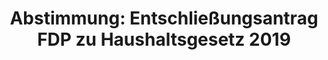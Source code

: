 ---
abstimmung:
  abstimmung: 3
  bundestagssitzung: 66
  datum: 23. November 2018
  legislaturperiode: 19
categories:
- Todo
data:
- title: Abstimmungsergebnis 20181123_3-data.pdf
  url: /res/2021-btw/abstimmungsergebnisse/20181123_3-data.pdf
- title: Abstimmungsergebnis 20181123_3_xls-data.xls
  url: /res/2021-btw/abstimmungsergebnisse/20181123_3_xls-data.xls
- title: Abstimmungsergebnis 20181123_3_xls-datacsv
  url: /res/2021-btw/abstimmungsergebnisse/csv/20181123_3_xls-datacsv
ergebnis:
  AfD:
    enthaltung: 1
    gesamt: 92
    ja: 76
    nein: 0
    nichtabgegeben: 15
    ungueltig: 0
  Bündnis 90/Die Grünen:
    enthaltung: 0
    gesamt: 67
    ja: 64
    nein: 0
    nichtabgegeben: 3
    ungueltig: 0
  Die Linke:
    enthaltung: 59
    gesamt: 69
    ja: 0
    nein: 0
    nichtabgegeben: 10
    ungueltig: 0
  FDP:
    enthaltung: 0
    gesamt: 80
    ja: 74
    nein: 1
    nichtabgegeben: 5
    ungueltig: 0
  cdu/csu:
    enthaltung: 0
    gesamt: 246
    ja: 0
    nein: 229
    nichtabgegeben: 17
    ungueltig: 0
  file: 20181123_3_xls-data.xls
  fraktionslos:
    enthaltung: 0
    gesamt: 2
    ja: 1
    nein: 0
    nichtabgegeben: 1
    ungueltig: 0
  spd:
    enthaltung: 0
    gesamt: 153
    ja: 0
    nein: 139
    nichtabgegeben: 14
    ungueltig: 0
layout: abstimmung
links:
- title: Link zu bundestag.de
  url: https://www.bundestag.de/parlament/plenum/abstimmung/abstimmung?id=559
preview: 'Deutscher Bundestag


  66. Sitzung des Deutschen Bundestages

  am Freitag, 23. November 2018


  Endgültiges Ergebnis der Namentlichen Abstimmung Nr. 3


  Entschließungsantrag der Abgeordneten Pascal Kober, Christian Dürr, Michael Theurer,

  weiterer Abgeordneter und der Fraktion der FDP

  zu der dritten Beratung des Gesetzentwurfs der Bundesregierung

  Entwurf eines Gesetzes

  über die Feststellung des Bundeshaushaltsplans für das Haushaltsjahr 2019

  (Haushaltsgesetz 2019)

  hier: Einzelplan 11

  Geschäftsbereich des Bundesministeriums für Arbeit und Soziales

  Drs. 19/3400, 19/3402, 19/4611, 19/4624, 19/4625, 19/4626 und 19/5898'
tags:
- Todo
title: 'Abstimmung: Entschließungsantrag FDP zu Haushaltsgesetz 2019'
---